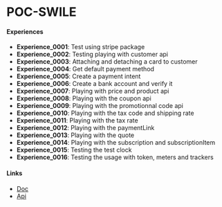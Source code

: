 # POC-SWILE

#### Experiences

- **Experience_0001**: Test using stripe package
- **Experience_0002**: Testing playing with customer api
- **Experience_0003**: Attaching and detaching a card to customer
- **Experience_0004**: Get default payment method
- **Experience_0005**: Create a payment intent
- **Experience_0006**: Create a bank account and verify it
- **Experience_0007**: Playing with price and product api
- **Experience_0008**: Playing with the coupon api
- **Experience_0009**: Playing with the promotionnal code api
- **Experience_0010**: Playing with the tax code and shipping rate
- **Experience_0011**: Playing with the tax rate
- **Experience_0012**: Playing with the paymentLink
- **Experience_0013**: Playing with the quote
- **Experience_0014**: Playing with the subscription and subscriptionItem
- **Experience_0015**: Testing the test clock
- **Experience_0016**: Testing the usage with token, meters and trackers

#### Links

- [Doc](https://docs.stripe.com/)
- [Api](https://docs.stripe.com/api/)